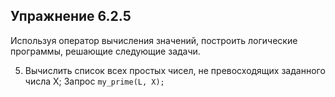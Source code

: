 ## Упражнение 6.2.5

Используя оператор вычисления значений, построить логические программы, решающие следующие задачи.

5. Вычислить список всех простых чисел, не превосходящих заданного числа X;
Запрос `my_prime(L, X);`
